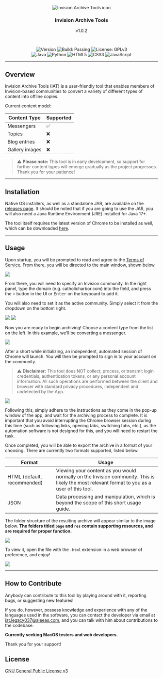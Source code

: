 <div align="center">
  <img src="https://github.com/Urban-Elf/InvisionArchiveTools/blob/main/app/src/main/resources/icon.svg" alt="Invision Archive Tools icon">

<h3>Invision Archive Tools</h3>
v1.0.2

  <p>&nbsp;</p>

  <div>
    <img src="https://img.shields.io/github/v/release/Urban-Elf/InvisionArchiveTools?label=version&color=violet" alt="Version">
    <img src="https://img.shields.io/badge/build-passing-brightgreen" alt="Build: Passing">
    <img src="https://img.shields.io/badge/license-GPLv3-blue" alt="License: GPLv3">
  </div>

  <div>
    <img src="https://img.shields.io/badge/Java-17+-orange?logo=java&logoColor=white" alt="Java">
    <img src="https://img.shields.io/badge/Python-3.11+-blue?logo=python&logoColor=white" alt="Python">
    <img src="https://img.shields.io/badge/HTML-5-red?logo=html5&logoColor=white" alt="HTML5">
    <img src="https://img.shields.io/badge/CSS-3-blue?logo=css3&logoColor=white" alt="CSS3">
    <img src="https://img.shields.io/badge/JavaScript-ES6+-yellow?logo=javascript&logoColor=black" alt="JavaScript">
  </div>
</div>

---

## Overview

Invision Archive Tools (IAT) is a user-friendly tool that enables members of Invision-based communities to convert a variety of different types of content into offline copies.

Current content model:

| Content Type   | Supported  |
|----------------|------------|
| Messengers     | ✅          |
| Topics         | ❌          |
| Blog entries   | ❌          |
| Gallery images | ❌          |

> ⚠️ **Please note:** This tool is in early development, so support for further content types will emerge gradually as the project progresses. Thank you for your patience!

---

## Installation

Native OS installers, as well as a standalone JAR, are available on the [releases page](https://github.com/Urban-Elf/InvisionArchiveTools/releases). It should be noted that if you are going to use the JAR, you will also need a Java Runtime Environment (JRE) installed for Java 17+.

The tool itself requires the latest version of Chrome to be installed as well, which can be downloaded [here](https://google.com/chrome).

---

## Usage

Upon startup, you will be prompted to read and agree to the [Terms of Service](TOS.md). From there, you will be directed to the main window, shown below.

![](https://github.com/Urban-Elf/InvisionArchiveTools/blob/main/docs/00.png)

From there, you will need to specify an Invision community. In the right panel, type the domain (e.g. catholicharbor.com) into the field, and press the <kbd>+</kbd> button in the UI or <kbd>Enter</kbd> on the keyboard to add it.

You will also need to set it as the active community. Simply select it from the dropdown on the bottom right.

![](https://github.com/Urban-Elf/InvisionArchiveTools/blob/main/docs/01.png)
![](https://github.com/Urban-Elf/InvisionArchiveTools/blob/main/docs/01-1.png)

Now you are ready to begin archiving! Choose a content type from the list on the left. In this example, we'll be converting a messenger.

![](https://github.com/Urban-Elf/InvisionArchiveTools/blob/main/docs/03.png)

After a short while initializing, an independent, automated session of Chrome will launch. You will then be prompted to sign in to your account on the community.

> ⚠️ **Disclaimer:** This tool does NOT collect, process, or transmit login credentials, authentication tokens, or any personal account information. All such operations are performed between the client and browser with standard privacy procedures, independent and undetected by the App.

![](https://github.com/Urban-Elf/InvisionArchiveTools/blob/main/docs/04.png)

Following this, simply adhere to the instructions as they come in the pop-up window of the app, and wait for the archiving process to complete. It is important that you avoid interrupting the Chrome browser session during this time (such as following links, opening tabs, switching tabs, etc.), as the automation software is not designed for this, and you will need to restart the task.

Once completed, you will be able to export the archive in a format of your choosing. There are currently two formats supported, listed below.

| Format                      | Usage                                                                                                                                        |
|-----------------------------|----------------------------------------------------------------------------------------------------------------------------------------------|
| HTML (default, recommended) | Viewing your content as you would normally on the Invision community. This is likely the most relevant format to you as a user of this tool. |
| JSON                        | Data processing and manipulation, which is beyond the scope of this short usage guide.                                                       |

The folder structure of the resulting archive will appear similar to the image below. **The folders titled `page` and `res` contain supporting resources, and are required for proper function.**

![](https://github.com/Urban-Elf/InvisionArchiveTools/blob/main/docs/05.png?raw=true)

To view it, open the file with the `.html` extension in a web browser of preference, and enjoy!

![](https://github.com/Urban-Elf/InvisionArchiveTools/blob/main/docs/06.png)

---

## How to Contribute

Anybody can contribute to this tool by playing around with it, reporting bugs, or suggesting new features!

If you do, however, possess knowledge and experience with any of the languages used in the software, you can contact the developer via email at iat.legacy037@aleeas.com, and you can talk with him about contributions to the codebase.

**Currently seeking MacOS testers and web developers.**

Thank you for your support!

## License

[GNU General Public License v3](LICENSE)
